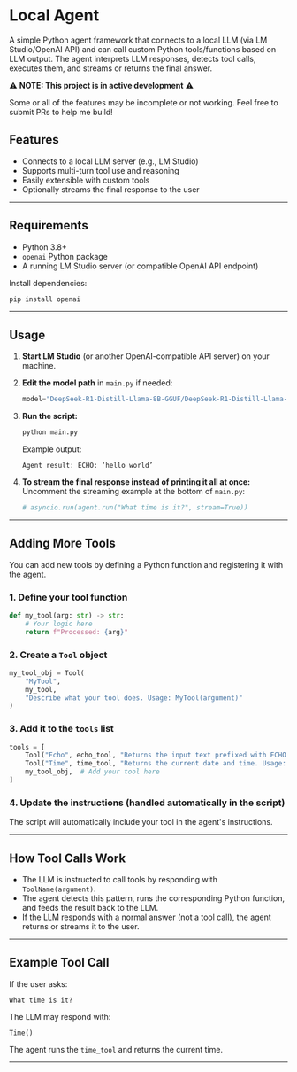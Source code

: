 # Local Agent

A simple Python agent framework that connects to a local LLM (via LM Studio/OpenAI API) and can call custom Python tools/functions based on LLM output. The agent interprets LLM responses, detects tool calls, executes them, and streams or returns the final answer.

⚠️ **NOTE: This project is in active development** ⚠️

Some or all of the features may be incomplete or not working. Feel free to submit PRs to help me build!

## Features

- Connects to a local LLM server (e.g., LM Studio)
- Supports multi-turn tool use and reasoning
- Easily extensible with custom tools
- Optionally streams the final response to the user

---

## Requirements

- Python 3.8+
- `openai` Python package
- A running LM Studio server (or compatible OpenAI API endpoint)

Install dependencies:
```sh
pip install openai
```

---

## Usage

1. **Start LM Studio** (or another OpenAI-compatible API server) on your machine.

2. **Edit the model path** in `main.py` if needed:
   ```python
   model="DeepSeek-R1-Distill-Llama-8B-GGUF/DeepSeek-R1-Distill-Llama-8B-Q8_0.gguf"
   ```

3. **Run the script:**
   ```sh
   python main.py
   ```

   Example output:
   ```
   Agent result: ECHO: ‘hello world’
   ```

4. **To stream the final response instead of printing it all at once:**
   Uncomment the streaming example at the bottom of `main.py`:
   ```python
   # asyncio.run(agent.run("What time is it?", stream=True))
   ```

---

## Adding More Tools

You can add new tools by defining a Python function and registering it with the agent.

### 1. Define your tool function

```python
def my_tool(arg: str) -> str:
    # Your logic here
    return f"Processed: {arg}"
```

### 2. Create a `Tool` object

```python
my_tool_obj = Tool(
    "MyTool",
    my_tool,
    "Describe what your tool does. Usage: MyTool(argument)"
)
```

### 3. Add it to the `tools` list

```python
tools = [
    Tool("Echo", echo_tool, "Returns the input text prefixed with ECHO. Usage: Echo(text)"),
    Tool("Time", time_tool, "Returns the current date and time. Usage: Time()"),
    my_tool_obj,  # Add your tool here
]
```

### 4. Update the instructions (handled automatically in the script)

The script will automatically include your tool in the agent's instructions.

---

## How Tool Calls Work

- The LLM is instructed to call tools by responding with `ToolName(argument)`.
- The agent detects this pattern, runs the corresponding Python function, and feeds the result back to the LLM.
- If the LLM responds with a normal answer (not a tool call), the agent returns or streams it to the user.

---

## Example Tool Call

If the user asks:  
```
What time is it?
```
The LLM may respond with:  
```
Time()
```
The agent runs the `time_tool` and returns the current time.

---